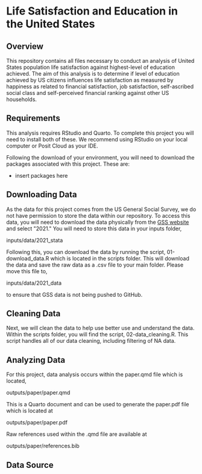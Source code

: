 # Life Satisfaction and Education in the United States

## Overview

This repository contains all files necessary to conduct an analysis of United States population life satisfaction against highest-level of education achieved. The aim of this analysis is to determine if level of education achieved by US citizens influences life satisfaction as measured by happiness as related to financial satisfaction, job satisfaction, self-ascribed social class and self-perceived financial ranking against other US households.

## Requirements

This analysis requires RStudio and Quarto. To complete this project you will need to install both of these. We recommend using RStudio on your local computer or Posit Cloud as your IDE.

Following the download of your environment, you will need to download the packages associated with this project. These are:

-   insert packages here

## Downloading Data

As the data for this project comes from the US General Social Survey, we do not have permission to store the data within our repository. To access this data, you will need to download the data physically from the [GSS website](https://gss.norc.org/get-the-data/stata) and select "2021." You will need to store this data in your inputs folder,

inputs/data/2021_stata

Following this, you can download the data by running the script, 01-download_data.R which is located in the scripts folder. This will download the data and save the raw data as a .csv file to your main folder. Please move this file to,

inputs/data/2021_data

to ensure that GSS data is not being pushed to GitHub.

## Cleaning Data

Next, we will clean the data to help use better use and understand the data. Within the scripts folder, you will find the script, 02-data_cleaning.R. This script handles all of our data cleaning, including filtering of NA data.

## Analyzing Data

For this project, data analysis occurs within the paper.qmd file which is located,

outputs/paper/paper.qmd

This is a Quarto document and can be used to generate the paper.pdf file which is located at

outputs/paper/paper.pdf

Raw references used within the .qmd file are available at

outputs/paper/references.bib

## Data Source
